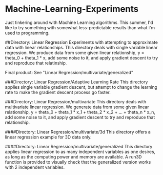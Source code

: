 # Machine-Learning-Experiments

Just tinkering around with Machine Learning algorithms. This summer, I'd like to try something with somewhat less-predictable results than what I'm used to programming.

##Directory: Linear Regression
Experiments with attempting to approximate data with linear relationships. This directory deals with single variable linear regression. We produce data from some given linear relationship, y = theta_0 + theta_1 * x, add some noise to it, and apply gradient descent to try and reproduce that relatinship.

Final product: See "Linear Regression/multivariate/generalized"

###Directory: Linear Regression/Adaptive Learning Rate 
This directory applies single variable gradient descent, but attempt to change the learning rate to make the gradient descent process go faster.

###Directory: Linear Regression/multivariate
This directory deals with multivariate linear regression. We generate data from some given linear relationship, y = theta_0 + theta_1 * x_1 + theta_2 * x_2 + ... + theta_n * x_n, add some noise to it, and apply gradient descent to try and reproduce that relationship.

####Directory: Linear Regression/multivariate/3d
This directory offers a linear regression example for 3D data only.

####Directory: Linear Regression/multivariate/generalized
This directory applies linear regression to as many independent variables as one desires, as long as the computing power and memory are available. A run3D function is provided to visually check that the generalized version works with 2 independent variables.
